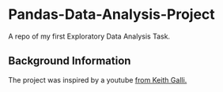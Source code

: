 # Pandas-Data-Analysis-Project
A repo of my first Exploratory Data Analysis Task.

## Background Information 
The project was inspired by a youtube <a href="youtube.com/watch?v=eMOA1pPVUc4&feature=youtu.be" video > from Keith Galli.

